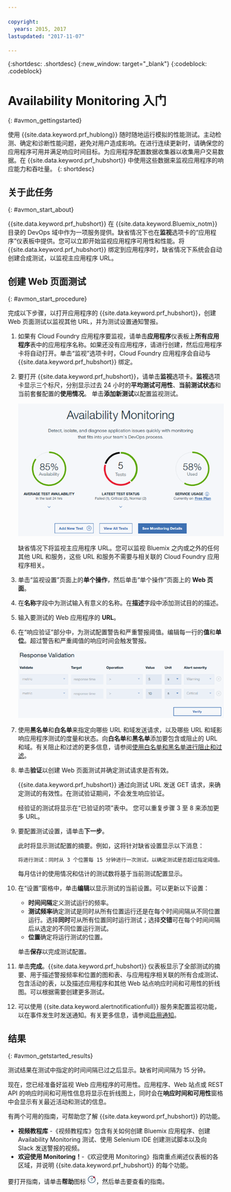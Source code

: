 ```yaml
---

copyright:
  years: 2015, 2017
lastupdated: "2017-11-07"

---
```


{:shortdesc: .shortdesc}
{:new_window: target="_blank"}
{:codeblock: .codeblock}

# Availability Monitoring 入门
{: #avmon_gettingstarted}

使用 {{site.data.keyword.prf_hublong}} 随时随地运行模拟的性能测试。主动检测、确定和诊断性能问题，避免对用户造成影响。在进行连续更新时，请确保您的应用程序可用并满足响应时间目标。为应用程序配置数据收集器以收集用户交易数据。在 {{site.data.keyword.prf_hubshort}} 中使用这些数据来监视应用程序的响应能力和吞吐量。
{: shortdesc}

## 关于此任务
{: #avmon_start_about}

{{site.data.keyword.prf_hubshort}} 在 {{site.data.keyword.Bluemix_notm}} 目录的 DevOps 域中作为一项服务提供。缺省情况下也在**监视**选项卡的“应用程序”仪表板中提供。您可以立即开始监视应用程序可用性和性能。将 {{site.data.keyword.prf_hubshort}} 绑定到应用程序时，缺省情况下系统会自动创建合成测试，以监视主应用程序 URL。

## 创建 Web 页面测试
{: #avmon_start_procedure}

完成以下步骤，以打开应用程序的 {{site.data.keyword.prf_hubshort}}，创建 Web 页面测试以监视其他 URL，并为测试设置通知警报。

1.  如果有 Cloud Foundry 应用程序要监视，请单击**应用程序**仪表板上**所有应用程序**表中的应用程序名称。如果还没有应用程序，请进行创建，然后应用程序卡将自动打开。单击“监视”选项卡时，Cloud Foundry 应用程序会自动与 {{site.data.keyword.prf_hubshort}} 绑定。
2.  要打开 {{site.data.keyword.prf_hubshort}}，请单击**监视**选项卡。**监视**选项卡显示三个标尺，分别显示过去 24 小时的**平均测试可用性**、**当前测试状态**和当前套餐配置的**使用情况**。
单击**添加新测试**以配置监视测试。

    ![Availability Monitoring 选项卡](images/avmon_tab.png)

    缺省情况下将监视主应用程序 URL。您可以监视 Bluemix 之内或之外的任何其他 URL 和服务，这些 URL 和服务不需要与相关联的 Cloud Foundry
应用程序相关。

3.  单击“监视设置”页面上的**单个操作**，然后单击“单个操作”页面上的 **Web 页面**。
4.  在**名称**字段中为测试输入有意义的名称。在**描述**字段中添加测试目的的描述。
5.  输入要测试的 Web 应用程序的 **URL**。
6.  在“响应验证”部分中，为测试配置警告和严重警报阈值。编辑每一行的**值**和**单位**。超过警告和严重阈值的响应时间会触发警报。


    ![具有缺省“警告”和“严重”阈值的“响应验证”部分。](images/avmon_webpage_resp_val.png)

7.  使用**黑名单**和**白名单**来指定向哪些 URL 和域发送请求，以及哪些 URL 和域影响应用程序测试的度量和状态。向**白名单**和**黑名单**添加要包含或阻止的 URL 和域。有关阻止和过滤的更多信息，请参阅[使用白名单和黑名单进行阻止和过滤](avmon_whitelist_blacklist.html "使用白名单和黑名单可确定要向其发送请求的资源，以及哪些资源会影响应用程序测试的度量和状态。白名单和黑名单仅适用于 Web 页面和脚本行为测试。")。
8.  单击**验证**以创建 Web 页面测试并确定测试请求是否有效。


    {{site.data.keyword.prf_hubshort}} 通过向测试 URL 发送 GET 请求，来确定测试的有效性。在测试验证期间，不会发生响应验证。


    经验证的测试将显示在“已验证的项”表中。 您可以重复步骤 3 至 8 来添加更多 URL。

9.  要配置测试设置，请单击**下一步**。

    此时将显示测试配置的摘要。例如，这将针对缺省设置显示以下消息：

    `将进行测试：同时从 3 个位置每 15 分钟进行一次测试，以确定测试是否超过指定阈值。`

    每月估计的使用情况和估计的测试数将基于当前测试配置显示。

10. 在“设置”窗格中，单击**编辑**以显示测试的当前设置。可以更新以下设置：
    - **时间间隔**定义测试运行的频率。
    - **测试频率**确定测试是同时从所有位置运行还是在每个时间间隔从不同位置运行。选择**同时**可从所有位置同时运行测试；选择**交错**可在每个时间间隔后从选定的不同位置运行测试。
    - **位置**确定将运行测试的位置。

    单击**保存**以完成测试配置。

11. 单击**完成**。{{site.data.keyword.prf_hubshort}} 仪表板显示了全部测试的摘要、用于描述警报频率和位置的图和表、与应用程序相关联的所有合成测试、包含活动的表，以及描述应用程序和其他 Web 站点响应时间和可用性的折线图。可以根据需要创建更多测试。
12. 可以使用 {{site.data.keyword.alertnotificationfull}} 服务来配置监视功能，以在事件发生时发送通知。有关更多信息，请参阅[启用通知](avmon_notifications.html "配置监视功能以在事件发生时发送通知。")。

## 结果
{: #avmon_getstarted_results}

测试结果在测试中指定的时间间隔已过之后显示。缺省时间间隔为 15 分钟。

现在，您已经准备好监视 Web 应用程序的可用性。应用程序、Web 站点或 REST API 的响应时间和可用性信息将显示在折线图上，同时会在**响应时间和可用性**窗格中会显示有关最近活动和测试的信息。

有两个可用的指南，可帮助您了解 {{site.data.keyword.prf_hubshort}} 的功能。

 - **视频教程库** -《视频教程库》包含有关如何创建 Bluemix 应用程序、创建 Availability Monitoring 测试、使用 Selenium IDE 创建测试脚本以及向 Slack 发送警报的视频。
 - **欢迎使用 Monitoring！**-《欢迎使用 Monitoring》指南重点阐述仪表板的各区域，并说明 {{site.data.keyword.prf_hubshort}} 的每个功能。

要打开指南，请单击**帮助**图标 ![“帮助”图标](images/help_icn_white_sml.jpg)，然后单击要查看的指南。
